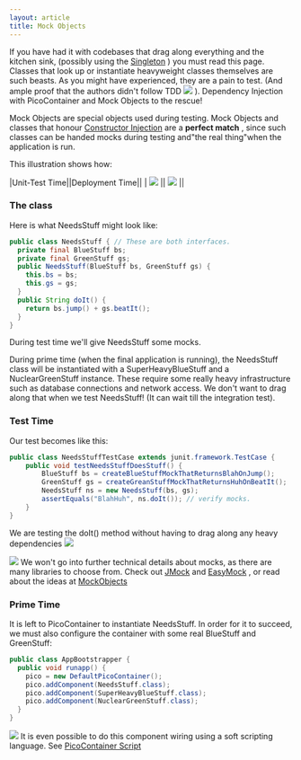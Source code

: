 ```yaml
---
layout: article
title: Mock Objects
---
```


If you have had it with codebases that drag along everything and the kitchen sink, (possibly using the [Singleton](antipatterns/singleton-antipattern.html) ) you must read this page. Classes that look up or instantiate heavyweight classes themselves are such beasts. As you might have experienced, they are a pain to test. (And ample proof that the authors didn't follow TDD ![](/images/thumbs_down.gif) ). Dependency Injection with PicoContainer and Mock Objects to the rescue!

Mock Objects are special objects used during testing. Mock Objects and classes that honour [Constructor Injection](injection.html) are a **perfect match** , since such classes can be handed mocks during testing and"the real thing"when the application is run.

This illustration shows how:

|Unit-Test Time||Deployment Time||
| ![](/images/mock-needs-stuff.png) || ![](/images/pico-needs-stuff.png) ||
### The class

Here is what NeedsStuff might look like:

```java
public class NeedsStuff { // These are both interfaces. 
  private final BlueStuff bs;
  private final GreenStuff gs;
  public NeedsStuff(BlueStuff bs, GreenStuff gs) {
    this.bs = bs; 
    this.gs = gs;
  }
  public String doIt() { 
    return bs.jump() + gs.beatIt(); 
  } 
}
```

During test time we'll give NeedsStuff some mocks.

During prime time (when the final application is running), the NeedsStuff class will be instantiated with a SuperHeavyBlueStuff and a NuclearGreenStuff instance. These require some really heavy infrastructure such as database connections and network access. We don't want to drag along that when we test NeedsStuff! (It can wait till the integration test).

### Test Time

Our test becomes like this:

```java
public class NeedsStuffTestCase extends junit.framework.TestCase { 
	public void testNeedsStuffDoesStuff() { 
		BlueStuff bs = createBlueStuffMockThatReturnsBlahOnJump(); 
		GreenStuff gs = createGreanStuffMockThatReturnsHuhOnBeatIt(); 
		NeedsStuff ns = new NeedsStuff(bs, gs); 
		assertEquals("BlahHuh", ns.doIt()); // verify mocks. 
	} 
}
```

We are testing the doIt() method without having to drag along any heavy dependencies ![](/images/smile.gif)

![](/images/information.gif) We won't go into further technical details about mocks, as there are many libraries to choose from. Check out [JMock](http://www.jmock.org/) and [EasyMock](http://www.easymock.org/) , or read about the ideas at [MockObjects](http://www.mockobjects.com/)

### Prime Time

It is left to PicoContainer to instantiate NeedsStuff. In order for it to succeed, we must also configure the container with some real BlueStuff and GreenStuff:

```java
public class AppBootstrapper { 
  public void runapp() {
    pico = new DefaultPicoContainer();
    pico.addComponent(NeedsStuff.class);
    pico.addComponent(SuperHeavyBlueStuff.class);
    pico.addComponent(NuclearGreenStuff.class); 
  } 
}
```

![](images/information.gif) It is even possible to do this component wiring using a soft scripting language. See [PicoContainer Script](http://www.picocontainer.org/script)
